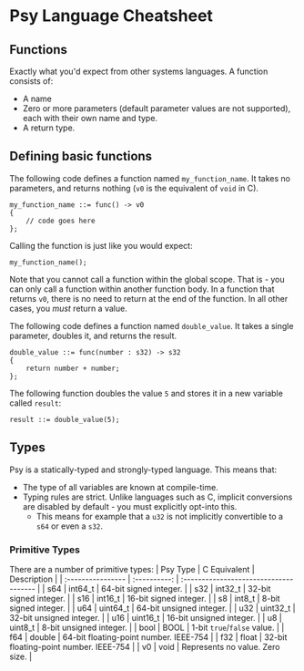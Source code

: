 # Psy Language Cheatsheet

## Functions

Exactly what you'd expect from other systems languages. A function consists of:
- A name
- Zero or more parameters (default parameter values are not supported), each with their own name and type.
- A return type.

## Defining basic functions
The following code defines a function named `my_function_name`. It takes no parameters, and returns nothing (`v0` is the equivalent of `void` in C).
```
my_function_name ::= func() -> v0
{
	// code goes here
};
```
Calling the function is just like you would expect:
```
my_function_name();
```
Note that you cannot call a function within the global scope. That is - you can only call a function within another function body.
In a function that returns `v0`, there is no need to return at the end of the function. In all other cases, you *must* return a value.

The following code defines a function named `double_value`. It takes a single parameter, doubles it, and returns the result.
```
double_value ::= func(number : s32) -> s32
{
	return number + number;
};
```

The following function doubles the value `5` and stores it in a new variable called `result`:
```
result ::= double_value(5);
```

## Types
Psy is a statically-typed and strongly-typed language. This means that:
- The type of all variables are known at compile-time.
- Typing rules are strict. Unlike languages such as C, implicit conversions are disabled by default - you must explicitly opt-into this.
  	- This means for example that a `u32` is not implicitly convertible to a `s64` or even a `s32`.

 ### Primitive Types
 There are a number of primitive types:
 | Psy Type         | C Equivalent | Description                            |
| :---------------- | :----------: | :------------------------------------- |
| s64               |   int64_t    | 64-bit signed integer.                 |
| s32               |   int32_t    | 32-bit signed integer.                 |
| s16               |  int16_t     | 16-bit signed integer.                 |
| s8                |  int8_t      | 8-bit signed integer.                  |
| u64               |  uint64_t    | 64-bit unsigned integer.               |
| u32               |  uint32_t    | 32-bit unsigned integer.               |
| u16               |  uint16_t    | 16-bit unsigned integer.               |
| u8                |  uint8_t     | 8-bit unsigned integer.                |
| bool              |  BOOL        | 1-bit `true`/`false` value.            |
| f64               |  double      | 64-bit floating-point number. IEEE-754 |
| f32               |  float       | 32-bit floating-point number. IEEE-754 |
| v0                |  void        | Represents no value. Zero size.        |
